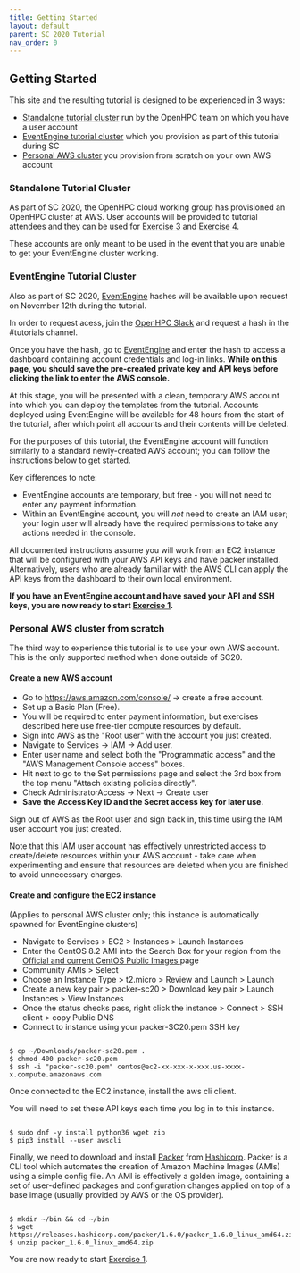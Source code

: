 ```yaml
---
title: Getting Started 
layout: default
parent: SC 2020 Tutorial
nav_order: 0
---
```


## Getting Started


This site and the resulting tutorial is designed to be experienced in 3 ways:
* [Standalone tutorial cluster](#standalone-tutorial-cluster) run by the OpenHPC team on which you have a user account
* [EventEngine tutorial cluster](#eventengine-tutorial-cluster) which you provision as part of this tutorial during SC
* [Personal AWS cluster](#personal-aws-cluster-from-scratch) you provision from scratch on your own AWS account

### Standalone Tutorial Cluster

As part of SC 2020, the OpenHPC cloud working group has provisioned an OpenHPC cluster at AWS. 
User accounts will be provided to tutorial attendees and they can be used for [Exercise 3](exercise3.html) and [Exercise 4](exercise4.html).

These accounts are only meant to be used in the event that you are unable to get your EventEngine cluster working. 

### EventEngine Tutorial Cluster

Also as part of SC 2020,
[EventEngine](https://dashboard.eventengine.run/login) hashes will be available
upon request on November 12th during the tutorial.

In order to request acess, join the [OpenHPC
Slack](https://join.slack.com/t/openhpc/shared_invite/enQtODAyNTgyMTUyNDUwLWIyMjc5MmJlMjJlY2ExNzYyYzcyN2M3OTkyMTcwOWI4YzlkMmEyMzIzODZhYzIxYzIwZDE2NWEyNmMzNzVhMTY)
and request a hash in the #tutorials channel.

Once you have the hash, go to [EventEngine](https://dashboard.eventengine.run/login) and enter the hash to access a dashboard containing 
account credentials and log-in links. **While on this page, you should save the pre-created private key and API keys before clicking the link 
to enter the AWS console.**

At this stage, you will be presented with a clean, temporary AWS account into which you can deploy the templates from the tutorial. 
Accounts deployed using EventEngine will be available for 48 hours from the start of the tutorial, after which point all accounts 
and their contents will be deleted.

For the purposes of this tutorial, the EventEngine account will function similarly to a standard newly-created AWS account; 
you can follow the instructions below to get started. 

Key differences to note:
* EventEngine accounts are temporary, but free - you will not need to enter any payment information.
* Within an EventEngine account, you will *not* need to create an IAM user; 
your login user will already have the required permissions to take any actions needed in the console.

All documented instructions assume you will work from an EC2 instance that will be configured with your AWS API keys 
and have packer installed.
Alternatively, users who are already familiar with the AWS CLI can apply the API keys from the dashboard to their own local environment.

**If you have an EventEngine account and have saved your API and SSH keys, you are now ready to start [Exercise 1](exercise1.html).**

### Personal AWS cluster from scratch

The third way to experience this tutorial is to use your own AWS account. This is the only supported method when done outside of SC20.

#### Create a new AWS account

* Go to https://aws.amazon.com/console/ -> create a free account.
* Set up a Basic Plan (Free).
* You will be required to enter payment information, but exercises described here use free-tier compute resources by default.
* Sign into AWS as the "Root user" with the account you just created.
* Navigate to Services -> IAM -> Add user.
* Enter user name and select both the "Programmatic access" and the "AWS Management Console access" boxes.
* Hit next to go to the Set permissions page and select the 3rd box from the top menu "Attach existing policies directly".
* Check AdministratorAccess -> Next -> Create user
* **Save the Access Key ID and the Secret access key for later use.**

Sign out of AWS as the Root user and sign back in, this time using the IAM user account you just created.

Note that this IAM user account has effectively unrestricted access to create/delete resources within your AWS account - take care when experimenting and ensure that resources are deleted when you are finished to avoid unnecessary charges.


#### Create and configure the EC2 instance

(Applies to personal AWS cluster only; this instance is automatically spawned for EventEngine clusters)

* Navigate to Services > EC2 > Instances > Launch Instances
* Enter the CentOS 8.2 AMI into the Search Box for your region from the [Official and current CentOS Public Images
](https://wiki.centos.org/Cloud/AWS) page
* Community AMIs > Select
* Choose an Instance Type > t2.micro > Review and Launch > Launch
* Create a new key pair > packer-sc20 > Download key pair > Launch Instances > View Instances
* Once the status checks pass, right click the instance > Connect > SSH client > copy Public DNS
* Connect to instance using your packer-SC20.pem SSH key

~~~

$ cp ~/Downloads/packer-sc20.pem .
$ chmod 400 packer-sc20.pem
$ ssh -i "packer-sc20.pem" centos@ec2-xx-xxx-x-xxx.us-xxxx-x.compute.amazonaws.com

~~~


Once connected to the EC2 instance, install the aws cli client.

You will need to set these API keys each time you log in to this instance.


~~~

$ sudo dnf -y install python36 wget zip
$ pip3 install --user awscli

~~~

Finally, we need to download and install [Packer](https://www.packer.io/) from [Hashicorp](https://www.hashicorp.com/). Packer is a CLI tool which automates the creation of Amazon Machine Images (AMIs) using a simple config file. An AMI is effectively a golden image, containing a set of user-defined packages and configuration changes applied on top of a base image (usually provided by AWS or the OS provider).

~~~

$ mkdir ~/bin && cd ~/bin
$ wget https://releases.hashicorp.com/packer/1.6.0/packer_1.6.0_linux_amd64.zip 
$ unzip packer_1.6.0_linux_amd64.zip

~~~


You are now ready to start [Exercise 1](exercise1.html).
